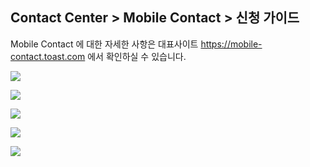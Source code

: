 ## Contact Center > Mobile Contact > 신청 가이드

Mobile Contact 에 대한 자세한 사항은 대표사이트 https://mobile-contact.toast.com 에서 확인하실 수 있습니다.

![](http://static.toastoven.net/prod_contact_center/MobileContact_guide1.png)

![](http://static.toastoven.net/prod_contact_center/MobileContact_guide2.png)

![](http://static.toastoven.net/prod_contact_center/MobileContact_guide3.png)

![](http://static.toastoven.net/prod_contact_center/MobileContact_guide4.png)

![](http://static.toastoven.net/prod_contact_center/MobileContact_guide5.png)
